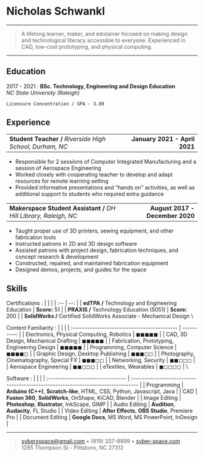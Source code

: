 Nicholas Schwankl
============

----

>  A lifelong learner, maker, and edutainer focused on making design 
>  and technological literacy accessible to everyone.
>  Experienced in CAD, low-cost prototyping, and physical computing. 

----

Education
---------

2017 - 2021
:   **BSc. Technology, Engineering and Design Education**\
    *NC State University (Raleigh)*

    Licensure Concentration / GPA - 3.89

Experience
----------

|                                                           |                               |
| :-------------------------------------------------------- | ----------------------------: |
| **Student Teacher /** *Riverside High School, Durham, NC* | **January 2021 - April 2021** |

* Responsible for 2 sessions of Computer Integrated Manufacturing and a session of Aerospace Engineering
* Worked closely with cooperating teacher to develop and adapt resources for remote learning setting
* Provided informative presentations and "hands on" activities, as well as additional support to students who required extra guidance

|                                                                   |                                 |
| :---------------------------------------------------------------- | ------------------------------: |
| **Makerspace Student Assistant /** *DH Hill Library, Raleigh, NC* | **August 2017 - December 2020** |

* Taught proper use of 3D printers, sewing equipment, and other fabrication tools
* Instructed patrons in 2D and 3D design software
* Assisted patrons with project design, fabrication techniques, and concept research & development
* Constructed, repaired, and maintained fabrication equipment
* Designed demos, projects, and guides for the space


Skills
------

Certifications
:   | | |
    | :-- | --: |
    | **edTPA /** Technology and Engineering Education | **Score:** 51 |
    | **PRAXIS /** Technology Education (5051) | **Score:** 200 |
    | **SolidWorks /** Certified SolidWorks Associate - Mechanical Design
    \

Content Familiarity
:   |                                              |             |
    | :------------------------------------------- | ----------: |
    | Electronics, Physical Computing, Robotics    | ◼◼◼◼◼       |
    | CAD, 3D Design, Mechanical Drafting          | ◼◼◼◼◼       |
    | Fabrication, Prototyping, Engineering Design | ◼◼◼◼◼       |
    | Programming, Computer Science                | ◼◼◼◼◻       |
    | Graphic Design, Desktop Publishing           | ◼◼◼◻◻       |
    | Photography, Cinematography, Special FX      | ◼◼◼◻◻       |
    | Networking, Security                         | ◼◼◻◻◻       |
    | Aerospace Engineering                        | ◼◼◻◻◻       |
    | eTextiles, Wearables                         | ◼◻◻◻◻       |
    \

Software
:   |                                   |                                                                                   |
    | :-------------------------------- | :-------------------------------------------------------------------------------- |
    | Programming                       | **Arduino (C++)**, **Scratch-like**, HTML, CSS, Python, Javascript, Java          |
    | CAD                               | **Fusion 360**, **SolidWorks**, OnShape, KiCAD, Blender                           |
    | Image Editing                     | **Photoshop**, **Illustrator**, InkScape, GIMP                                    |
    | Audio Editing                     | **Audition**, **Audacity**, FL Studio                                             |
    | Video Editing                     | **After Effects**, **OBS Studio**, Premiere Pro                                   |
    | Document Editing                  | **Google Docs**, MS Word, MS PowerPoint, InDesign                                 |

----

> <syberxspace@gmail.com> • (919) 207-8899 • [syber-space.com](https://syber-space.com/)\
> 1285 Thompson St - Pittsboro, NC 27312
